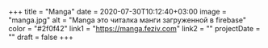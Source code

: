 +++
title = "Manga"
date = 2020-07-30T10:12:40+03:00
image = "manga.jpg"
alt = "Manga это читалка манги загруженной в firebase"
color = "#2f0f42"
link1 = "https://manga.feziv.com"
link2 = ""
projectDate = ""
draft = false
+++
